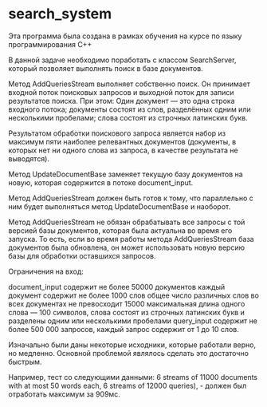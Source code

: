 # search_system
Эта программа была создана в рамках обучения на курсе по языку программирования C++

В данной задаче необходимо поработать с классом SearchServer, который позволяет выполнять поиск в базе документов.

Метод AddQueriesStream выполняет собственно поиск. Он принимает входной поток поисковых запросов и выходной поток для записи результатов поиска. При этом:
Один документ — это одна строка входного потока;
документы состоят из слов, разделённых одним или несколькими пробелами;
слова состоят из строчных латинских букв.

Результатом обработки поискового запроса является набор из максимум пяти наиболее релевантных документов (документы, в которых нет ни одного слова из запроса, в качестве результата не выводятся).

Метод UpdateDocumentBase заменяет текущую базу документов на новую, которая содержится в потоке document_input.

Метод AddQueriesStream должен быть готов к тому, что параллельно с ним будет выполняться метод UpdateDocumentBase и наоборот.

Метод AddQueriesStream не обязан обрабатывать все запросы с той версией базы документов, которая была актуальна во время его запуска. То есть, если во время работы метода AddQueriesStream база документов была обновлена, он может использовать новую версию базы для обработки оставшихся запросов.


Ограничения на вход:

document_input содержит не более 50000 документов
каждый документ содержит не более 1000 слов
общее число различных слов во всех документах не превосходит 15000
максимальная длина одного слова — 100 символов, слова состоят из строчных латинских букв и разделены одним или несколькими пробелами
query_input содержит не более 500 000 запросов, каждый запрос содержит от 1 до 10 слов.


Изначально были даны некоторые исходники, которые работали верно, но медленно. Основной проблемой являлось сделать это достаточно быстрым.

Например, тест со следующими данными: 6 streams of 11000 documents with at most 50 words each, 6 streams of 12000 queries), - должен был отработать максимум за 909мс.
